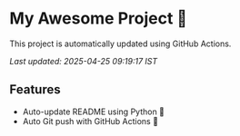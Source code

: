 # My Awesome Project 🚀

This project is automatically updated using GitHub Actions.

_Last updated: 2025-04-25 09:19:17 IST_

## Features
- Auto-update README using Python 🐍
- Auto Git push with GitHub Actions 🤖
